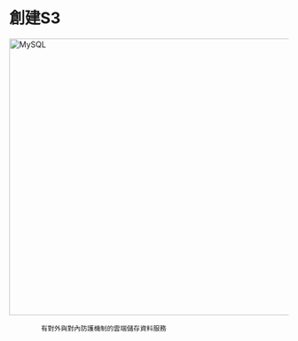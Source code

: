 <h1>創建S3</h1>
<img src="https://user-images.githubusercontent.com/97188330/157659571-f3e46474-1dbf-4db5-9998-eec2526dbfec.png" width="1300" height="500" alt="MySQL"/><br/>

            有對外與對內防護機制的雲端儲存資料服務
